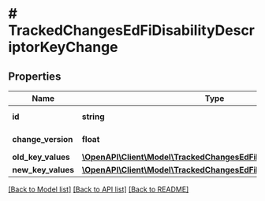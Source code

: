 # # TrackedChangesEdFiDisabilityDescriptorKeyChange

## Properties

Name | Type | Description | Notes
------------ | ------------- | ------------- | -------------
**id** | **string** | Resource identifier | [optional]
**change_version** | **float** | Change version | [optional]
**old_key_values** | [**\OpenAPI\Client\Model\TrackedChangesEdFiDisabilityDescriptorKey**](TrackedChangesEdFiDisabilityDescriptorKey.md) |  | [optional]
**new_key_values** | [**\OpenAPI\Client\Model\TrackedChangesEdFiDisabilityDescriptorKey**](TrackedChangesEdFiDisabilityDescriptorKey.md) |  | [optional]

[[Back to Model list]](../../README.md#models) [[Back to API list]](../../README.md#endpoints) [[Back to README]](../../README.md)
